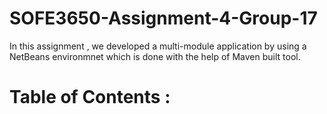 # SOFE3650-Assignment-4-Group-17
In this assignment , we developed a multi-module application by using a NetBeans environmnet which is done with the help of Maven built tool. 
# Table of Contents :
